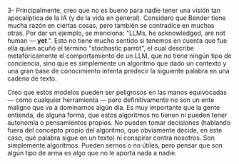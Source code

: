 3- Principalmente, creo que no es bueno para nadie tener una visión tan apocalíptica de la IA (y de la vida en general). Considero que Bender tiene mucha razón en ciertas cosas, pero también se contradice en muchas otras. Por dar un ejemplo, se menciona: "LLMs, he acknowledged, are not human — **yet**.". Esto no tiene mucho sentido si tenemos en cuenta que fue ella quien acuñó el término "stochastic parrot", el cual describe metafóricamente el comportamiento de un LLM, que no tiene ningún tipo de conciencia, sino que es simplemente un algoritmo que dado un contexto y una gran base de conocimiento intenta predecir la siguiente palabra en una cadena de texto. 

Creo que estos modelos pueden ser peligrosos en las manos equivocadas — como cualquier herramienta — pero definitivamente no son un ente maligno que va a dominarnos algún día. Es muy importante que la gente entienda, de alguna forma, que estos algoritmos no tienen ni pueden tener autonomía o pensamientos propios. No pueden tomar decisiones (hablando fuera del concepto propio del algoritmo, que obviamente decide, en este caso, qué palabra sigue en un texto) ni conspirar contra nosotros. Son simplemente algoritmos. Pueden sernos o no útiles, pero pensar que son algún tipo de arma es algo que no le aporta nada a nadie.
